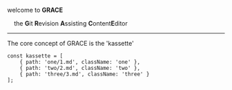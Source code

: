 welcome to **GRACE** 

&nbsp;&nbsp;&nbsp;&nbsp;the **G**it **R**evision **A**ssisting **C**ontent**E**ditor

<hr/>

The core concept of GRACE is the 'kassette'

```javascrip
const kassette = [
    { path: 'one/1.md', className: 'one' },
    { path: 'two/2.md', className: 'two' },
    { path: 'three/3.md', className: 'three' }
];
```

